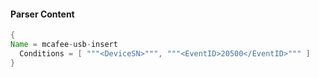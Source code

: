 #### Parser Content
```Java
{
Name = mcafee-usb-insert
  Conditions = [ """<DeviceSN>""", """<EventID>20500</EventID>""" ]
}
```